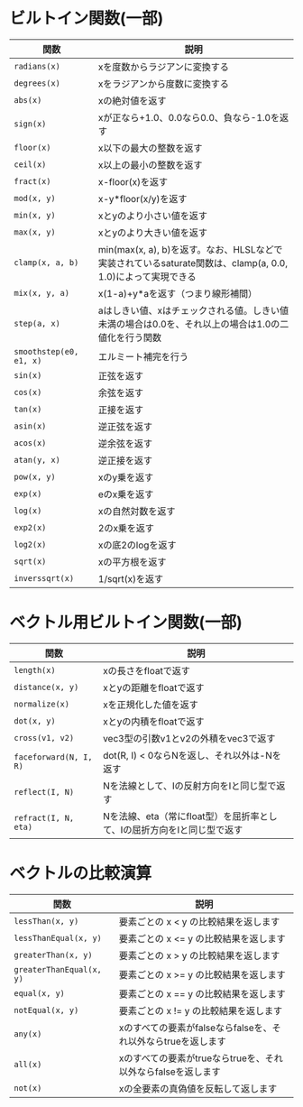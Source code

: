 # ビルトイン関数(一部)

| 関数               | 説明                                       |
|--------------------|--------------------------------------------|
| `radians(x)`       | xを度数からラジアンに変換する               |
| `degrees(x)`       | xをラジアンから度数に変換する               |
| `abs(x)`           | xの絶対値を返す                            |
| `sign(x)`          | xが正なら+1.0、0.0なら0.0、負なら-1.0を返す |
| `floor(x)`         | x以下の最大の整数を返す                     |
| `ceil(x)`          | x以上の最小の整数を返す                     |
| `fract(x)`         | x-floor(x)を返す                            |
| `mod(x, y)`        | x-y*floor(x/y)を返す                        |
| `min(x, y)`        | xとyのより小さい値を返す                   |
| `max(x, y)`        | xとyのより大きい値を返す                   |
| `clamp(x, a, b)`   | min(max(x, a), b)を返す。なお、HLSLなどで実装されているsaturate関数は、clamp(a, 0.0, 1.0)によって実現できる |
| `mix(x, y, a)`     | x(1-a)+y*aを返す（つまり線形補間）         |
| `step(a, x)`       | aはしきい値、xはチェックされる値。しきい値未満の場合は0.0を、それ以上の場合は1.0の二値化を行う関数 |
| `smoothstep(e0, e1, x)` | エルミート補完を行う                    |
| `sin(x)`           | 正弦を返す                                  |
| `cos(x)`           | 余弦を返す                                  |
| `tan(x)`           | 正接を返す                                  |
| `asin(x)`          | 逆正弦を返す                                |
| `acos(x)`          | 逆余弦を返す                                |
| `atan(y, x)`       | 逆正接を返す                                |
| `pow(x, y)`        | xのy乗を返す                                |
| `exp(x)`           | eのx乗を返す                                |
| `log(x)`           | xの自然対数を返す                           |
| `exp2(x)`          | 2のx乗を返す                                |
| `log2(x)`          | xの底2のlogを返す                           |
| `sqrt(x)`          | xの平方根を返す                              |
| `inverssqrt(x)`    | 1/sqrt(x)を返す                             |

# ベクトル用ビルトイン関数(一部)

| 関数                     | 説明                                      |
|--------------------------|-------------------------------------------|
| `length(x)`              | xの長さをfloatで返す                       |
| `distance(x, y)`         | xとyの距離をfloatで返す                    |
| `normalize(x)`           | xを正規化した値を返す                      |
| `dot(x, y)`              | xとyの内積をfloatで返す                    |
| `cross(v1, v2)`          | vec3型の引数v1とv2の外積をvec3で返す       |
| `faceforward(N, I, R)`   | dot(R, I) < 0ならNを返し、それ以外は-Nを返す |
| `reflect(I, N)`          | Nを法線として、Iの反射方向をIと同じ型で返す |
| `refract(I, N, eta)`      | Nを法線、eta（常にfloat型）を屈折率として、Iの屈折方向をIと同じ型で返す |

# ベクトルの比較演算

| 関数                   | 説明                                              |
|------------------------|---------------------------------------------------|
| `lessThan(x, y)`       | 要素ごとの x < y の比較結果を返します              |
| `lessThanEqual(x, y)`  | 要素ごとの x <= y の比較結果を返します             |
| `greaterThan(x, y)`    | 要素ごとの x > y の比較結果を返します              |
| `greaterThanEqual(x, y)`| 要素ごとの x >= y の比較結果を返します             |
| `equal(x, y)`          | 要素ごとの x == y の比較結果を返します             |
| `notEqual(x, y)`       | 要素ごとの x != y の比較結果を返します             |
| `any(x)`               | xのすべての要素がfalseならfalseを、それ以外ならtrueを返します |
| `all(x)`               | xのすべての要素がtrueならtrueを、それ以外ならfalseを返します |
| `not(x)`               | xの全要素の真偽値を反転して返します                |




